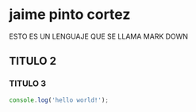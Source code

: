 # jaime pinto cortez

ESTO ES UN LENGUAJE QUE SE LLAMA MARK DOWN

## TITULO 2

### TITULO 3
 
```JavaScript
console.log('hello world!');
```
